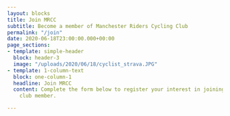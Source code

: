 ```yaml
---
layout: blocks
title: Join MRCC
subtitle: Become a member of Manchester Riders Cycling Club
permalink: "/join"
date: 2020-06-18T23:00:00.000+00:00
page_sections:
- template: simple-header
  block: header-3
  image: "/uploads/2020/06/18/cyclist_strava.JPG"
- template: 1-column-text
  block: one-column-1
  headline: Join MRCC
  content: Complete the form below to register your interest in joining MRCC as a
    club member.

---
```

